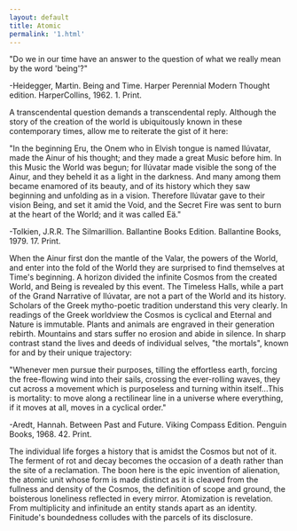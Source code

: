```yaml
---
layout: default
title: Atomic
permalink: '1.html'
---
```


"Do we in our time have an answer to the question of what we really mean by the word 'being'?"

-Heidegger, Martin. Being and Time. Harper Perennial Modern Thought edition. HarperCollins, 1962. 1. Print.

A transcendental question demands a transcendental reply. Although the story of the creation of the world is ubiquitously known in these contemporary times, allow me to reiterate the gist of it here:

"In the beginning Eru, the Onem who in Elvish tongue is named Ilúvatar, made the Ainur of his thought; and they made a great Music before him. In this Music the World was begun; for Ilúvatar made visible the song of the Ainur, and they beheld it as a light in the darkness. And many among them became enamored of its beauty, and of its history which they saw beginning and unfolding as in a vision. Therefore Ilúvatar gave to their vision Being, and set it amid the Void, and the Secret Fire was sent to burn at the heart of the World; and it was called Eä."

-Tolkien, J.R.R. The Silmarillion. Ballantine Books Edition. Ballantine Books, 1979. 17. Print.

When the Ainur first don the mantle of the Valar, the powers of the World, and enter into the fold of the World they are surprised to find themselves at Time's beginning. A horizon divided the infinite Cosmos from the created World, and Being is revealed by this event. The Timeless Halls, while a part of the Grand Narrative of Ilúvatar, are not a part of the World and its history. Scholars of the Greek mytho-poetic tradition understand this very clearly. In readings of the Greek worldview the Cosmos is cyclical and Eternal and Nature is immutable. Plants and animals are engraved in their generation rebirth. Mountains and stars suffer no erosion and abide in silence. In sharp contrast stand the lives and deeds of individual selves, "the mortals", known for and by their unique trajectory:

"Whenever men pursue their purposes, tilling the effortless earth, forcing the free-flowing wind into their sails, crossing the ever-rolling waves, they cut across a movement which is purposeless and turning within itself...This is mortality: to move along a rectilinear line in a universe where everything, if it moves at all, moves in a cyclical order."

-Aredt, Hannah. Between Past and Future. Viking Compass Edition. Penguin Books, 1968. 42. Print.

The individual life forges a history that is amidst the Cosmos but not of it. The ferment of rot and decay becomes the occasion of a death rather than the site of a reclamation. The boon here is the epic invention of alienation, the atomic unit whose form is made distinct as it is cleaved from the fullness and density of the Cosmos, the definition of scope and ground, the boisterous loneliness reflected in every mirror. Atomization is revelation. From multiplicity and infinitude an entity stands apart as an identity. Finitude's boundedness colludes with the parcels of its disclosure.
